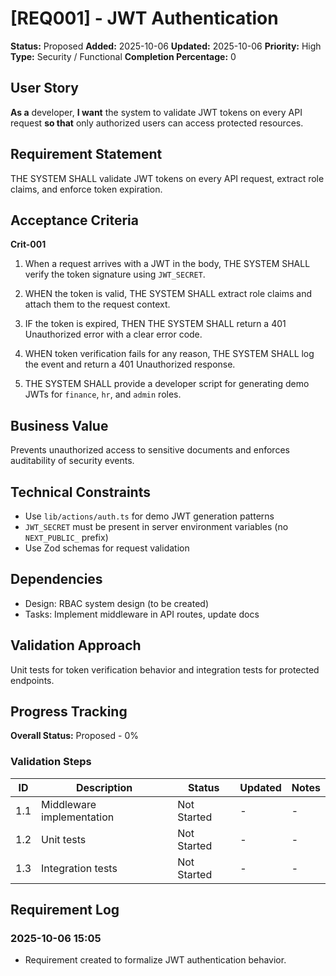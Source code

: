 # [REQ001] - JWT Authentication

**Status:** Proposed
**Added:** 2025-10-06
**Updated:** 2025-10-06
**Priority:** High
**Type:** Security / Functional
**Completion Percentage:** 0

## User Story

**As a** developer, **I want** the system to validate JWT tokens on every API request **so that** only authorized users can access protected resources.

## Requirement Statement

THE SYSTEM SHALL validate JWT tokens on every API request, extract role claims, and enforce token expiration.

## Acceptance Criteria

**Crit-001**

1. When a request arrives with a JWT in the body, THE SYSTEM SHALL verify the token signature using `JWT_SECRET`.

2. WHEN the token is valid, THE SYSTEM SHALL extract role claims and attach them to the request context.

3. IF the token is expired, THEN THE SYSTEM SHALL return a 401 Unauthorized error with a clear error code.

4. WHEN token verification fails for any reason, THE SYSTEM SHALL log the event and return a 401 Unauthorized response.

5. THE SYSTEM SHALL provide a developer script for generating demo JWTs for `finance`, `hr`, and `admin` roles.

## Business Value

Prevents unauthorized access to sensitive documents and enforces auditability of security events.

## Technical Constraints

- Use `lib/actions/auth.ts` for demo JWT generation patterns
- `JWT_SECRET` must be present in server environment variables (no `NEXT_PUBLIC_` prefix)
- Use Zod schemas for request validation

## Dependencies

- Design: RBAC system design (to be created)
- Tasks: Implement middleware in API routes, update docs

## Validation Approach

Unit tests for token verification behavior and integration tests for protected endpoints.

## Progress Tracking

**Overall Status:** Proposed - 0%

### Validation Steps

| ID  | Description               | Status      | Updated | Notes |
| --- | ------------------------- | ----------- | ------- | ----- |
| 1.1 | Middleware implementation | Not Started | -       | -     |
| 1.2 | Unit tests                | Not Started | -       | -     |
| 1.3 | Integration tests         | Not Started | -       | -     |

## Requirement Log

### 2025-10-06 15:05

- Requirement created to formalize JWT authentication behavior.
